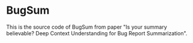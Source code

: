 # BugSum
This is the source code of BugSum from paper "Is your summary believable? Deep Context Understanding for Bug Report Summarization".
